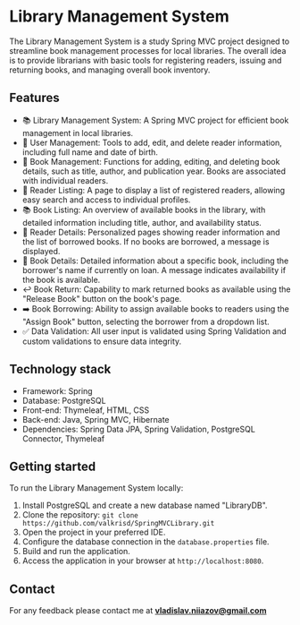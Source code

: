 # Library Management System

The Library Management System is a study Spring MVC project designed to streamline book management processes for local libraries. The overall idea is to provide librarians with basic tools for registering readers, issuing and returning books, and managing overall book inventory.

## Features

- 📚 Library Management System: A Spring MVC project for efficient book management in local libraries.
- 👥 User Management: Tools to add, edit, and delete reader information, including full name and date of birth.
- 📖 Book Management: Functions for adding, editing, and deleting book details, such as title, author, and publication year. Books are associated with individual readers.
- 👥 Reader Listing: A page to display a list of registered readers, allowing easy search and access to individual profiles.
- 📚 Book Listing: An overview of available books in the library, with detailed information including title, author, and availability status.
- 👤 Reader Details: Personalized pages showing reader information and the list of borrowed books. If no books are borrowed, a message is displayed.
- 📖 Book Details: Detailed information about a specific book, including the borrower's name if currently on loan. A message indicates availability if the book is available.
- ↩️ Book Return: Capability to mark returned books as available using the "Release Book" button on the book's page.
- ➡️ Book Borrowing: Ability to assign available books to readers using the "Assign Book" button, selecting the borrower from a dropdown list.
- ✅ Data Validation: All user input is validated using Spring Validation and custom validations to ensure data integrity.

## Technology stack

- Framework: Spring
- Database: PostgreSQL
- Front-end: Thymeleaf, HTML, CSS
- Back-end: Java, Spring MVC, Hibernate
- Dependencies: Spring Data JPA, Spring Validation, PostgreSQL Connector, Thymeleaf

## Getting started

To run the Library Management System locally:

1. Install PostgreSQL and create a new database named "LibraryDB".
2. Clone the repository: `git clone https://github.com/valkrisd/SpringMVCLibrary.git`
3. Open the project in your preferred IDE.
4. Configure the database connection in the `database.properties` file.
5. Build and run the application.
6. Access the application in your browser at `http://localhost:8080`.

## Contact

For any feedback please contact me at **vladislav.niiazov@gmail.com**
